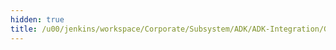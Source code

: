 ```yaml
---
hidden: true
title: /u00/jenkins/workspace/Corporate/Subsystem/ADK/ADK-Integration/GSS-ADK-Integration-ADK50-nightly/doc/dev-adk-doc-all/doc/developing_applications.dox File Reference
---
```


